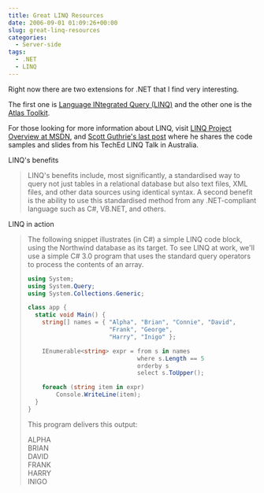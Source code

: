 ```yaml
---
title: Great LINQ Resources
date: 2006-09-01 01:09:26+00:00
slug: great-linq-resources
categories:
  - Server-side
tags:
  - .NET
  - LINQ
---
```


Right now there are two extensions for .NET that I find very interesting.

The first one is [Language INtegrated Query (LINQ)](http://msdn.microsoft.com/data/ref/linq/) and the other one is the [Atlas Toolkit](http://www.asp.net/ajax).

For those looking for more information about LINQ, visit [LINQ Project Overview at MSDN](http://msdn.microsoft.com/library/en-us/dndotnet/html/linqprojectovw.asp), and [Scott Guthrie's last post](http://weblogs.asp.net/scottgu/archive/2006/08/27/Slides-_2B00_-Samples-Posted-from-my-TechEd-LINQ-Talk.aspx) where he shares the code samples and slides from his TechEd LINQ Talk in Australia.

<!--more-->

LINQ's benefits

> LINQ's benefits include, most significantly, a standardised way to query not just tables in a relational database but also text files, XML files, and other data sources using identical syntax. A second benefit is the ability to use this standardised method from any .NET-compliant language such as C#, VB.NET, and others.

LINQ in action

> The following snippet illustrates (in C#) a simple LINQ code block, using the Northwind database as its target. To see LINQ at work, we'll use a simple C# 3.0 program that uses the standard query operators to process the contents of an array.
>
> ```cs
> using System;
> using System.Query;
> using System.Collections.Generic;
>
> class app {
>   static void Main() {
>     string[] names = { "Alpha", "Brian", "Connie", "David",
>                        "Frank", "George",
>                        "Harry", "Inigo" };
>
>     IEnumerable<string> expr = from s in names
>                                where s.Length == 5
>                                orderby s
>                                select s.ToUpper();
>
>     foreach (string item in expr)
>         Console.WriteLine(item);
>   }
> }
> ```
>
> This program delivers this output:
>
> ALPHA  
> BRIAN  
> DAVID  
> FRANK  
> HARRY  
> INIGO
